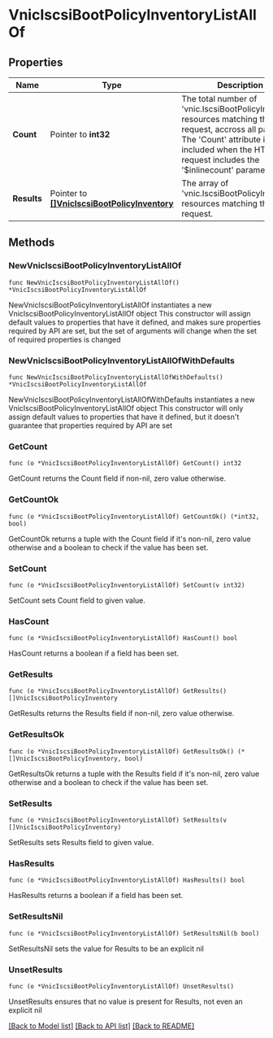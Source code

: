 # VnicIscsiBootPolicyInventoryListAllOf

## Properties

Name | Type | Description | Notes
------------ | ------------- | ------------- | -------------
**Count** | Pointer to **int32** | The total number of &#39;vnic.IscsiBootPolicyInventory&#39; resources matching the request, accross all pages. The &#39;Count&#39; attribute is included when the HTTP GET request includes the &#39;$inlinecount&#39; parameter. | [optional] 
**Results** | Pointer to [**[]VnicIscsiBootPolicyInventory**](VnicIscsiBootPolicyInventory.md) | The array of &#39;vnic.IscsiBootPolicyInventory&#39; resources matching the request. | [optional] 

## Methods

### NewVnicIscsiBootPolicyInventoryListAllOf

`func NewVnicIscsiBootPolicyInventoryListAllOf() *VnicIscsiBootPolicyInventoryListAllOf`

NewVnicIscsiBootPolicyInventoryListAllOf instantiates a new VnicIscsiBootPolicyInventoryListAllOf object
This constructor will assign default values to properties that have it defined,
and makes sure properties required by API are set, but the set of arguments
will change when the set of required properties is changed

### NewVnicIscsiBootPolicyInventoryListAllOfWithDefaults

`func NewVnicIscsiBootPolicyInventoryListAllOfWithDefaults() *VnicIscsiBootPolicyInventoryListAllOf`

NewVnicIscsiBootPolicyInventoryListAllOfWithDefaults instantiates a new VnicIscsiBootPolicyInventoryListAllOf object
This constructor will only assign default values to properties that have it defined,
but it doesn't guarantee that properties required by API are set

### GetCount

`func (o *VnicIscsiBootPolicyInventoryListAllOf) GetCount() int32`

GetCount returns the Count field if non-nil, zero value otherwise.

### GetCountOk

`func (o *VnicIscsiBootPolicyInventoryListAllOf) GetCountOk() (*int32, bool)`

GetCountOk returns a tuple with the Count field if it's non-nil, zero value otherwise
and a boolean to check if the value has been set.

### SetCount

`func (o *VnicIscsiBootPolicyInventoryListAllOf) SetCount(v int32)`

SetCount sets Count field to given value.

### HasCount

`func (o *VnicIscsiBootPolicyInventoryListAllOf) HasCount() bool`

HasCount returns a boolean if a field has been set.

### GetResults

`func (o *VnicIscsiBootPolicyInventoryListAllOf) GetResults() []VnicIscsiBootPolicyInventory`

GetResults returns the Results field if non-nil, zero value otherwise.

### GetResultsOk

`func (o *VnicIscsiBootPolicyInventoryListAllOf) GetResultsOk() (*[]VnicIscsiBootPolicyInventory, bool)`

GetResultsOk returns a tuple with the Results field if it's non-nil, zero value otherwise
and a boolean to check if the value has been set.

### SetResults

`func (o *VnicIscsiBootPolicyInventoryListAllOf) SetResults(v []VnicIscsiBootPolicyInventory)`

SetResults sets Results field to given value.

### HasResults

`func (o *VnicIscsiBootPolicyInventoryListAllOf) HasResults() bool`

HasResults returns a boolean if a field has been set.

### SetResultsNil

`func (o *VnicIscsiBootPolicyInventoryListAllOf) SetResultsNil(b bool)`

 SetResultsNil sets the value for Results to be an explicit nil

### UnsetResults
`func (o *VnicIscsiBootPolicyInventoryListAllOf) UnsetResults()`

UnsetResults ensures that no value is present for Results, not even an explicit nil

[[Back to Model list]](../README.md#documentation-for-models) [[Back to API list]](../README.md#documentation-for-api-endpoints) [[Back to README]](../README.md)


